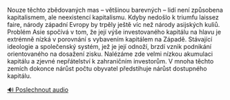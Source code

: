 
Nouze těchto zbědovaných mas – většinou barevných – lidí není způsobena kapitalismem, ale neexistencí kapitalismu. Kdyby nedošlo k triumfu laissez faire, národy západní Evropy by trpěly ještě víc než národy asijských kuliů. Problém Asie spočívá v tom, že její výše investovaného kapitálu na hlavu je extrémně nízká v porovnání s vybavením kapitálem na Západě. Stávající ideologie a společenský systém, jež je její odnoží, brzdí vznik podnikání orientovaného na dosažení zisku. Nalézáme zde velmi nízkou akumulaci kapitálu a zjevné nepřátelství k zahraničním investorům. V mnoha těchto zemích dokonce nárůst počtu obyvatel předstihuje nárůst dostupného kapitálu.

[🔊 Poslechnout audio](/data/7-paragraphs/audio/chapter_165/para_003-Nouze-tchto-zbdovanch-mas-vtinou-barevnch.mp3)

